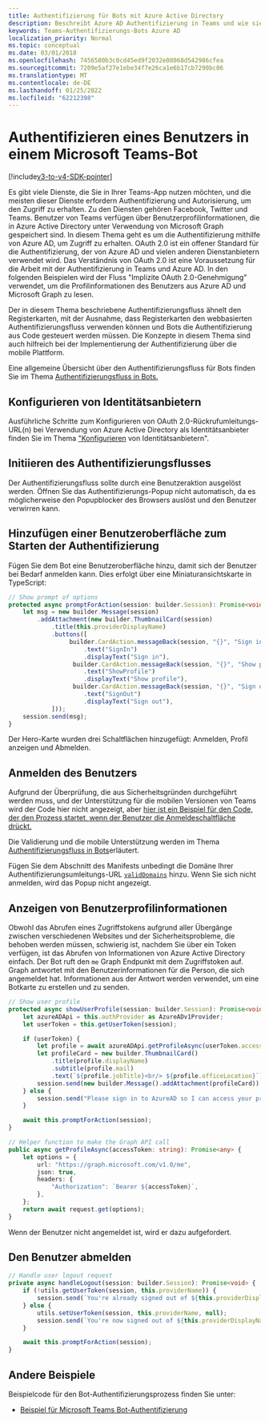 ```yaml
---
title: Authentifizierung für Bots mit Azure Active Directory
description: Beschreibt Azure AD Authentifizierung in Teams und wie sie in Ihren Bots verwendet wird
keywords: Teams-Authentifizierungs-Bots Azure AD
localization_priority: Normal
ms.topic: conceptual
ms.date: 03/01/2018
ms.openlocfilehash: 7456580b3c0cd45ed9f2032e08068d542986cfea
ms.sourcegitcommit: 7209e5af27e1ebe34f7e26ca1e6b17cb7290bc06
ms.translationtype: MT
ms.contentlocale: de-DE
ms.lasthandoff: 01/25/2022
ms.locfileid: "62212398"
---
```

# <a name="authenticate-a-user-in-a-microsoft-teams-bot"></a>Authentifizieren eines Benutzers in einem Microsoft Teams-Bot

[!include[v3-to-v4-SDK-pointer](~/includes/v3-to-v4-pointer-bots.md)]

Es gibt viele Dienste, die Sie in Ihrer Teams-App nutzen möchten, und die meisten dieser Dienste erfordern Authentifizierung und Autorisierung, um den Zugriff zu erhalten. Zu den Diensten gehören Facebook, Twitter und Teams. Benutzer von Teams verfügen über Benutzerprofilinformationen, die in Azure Active Directory unter Verwendung von Microsoft Graph gespeichert sind. In diesem Thema geht es um die Authentifizierung mithilfe von Azure AD, um Zugriff zu erhalten.
OAuth 2.0 ist ein offener Standard für die Authentifizierung, der von Azure AD und vielen anderen Dienstanbietern verwendet wird. Das Verständnis von OAuth 2.0 ist eine Voraussetzung für die Arbeit mit der Authentifizierung in Teams und Azure AD. In den folgenden Beispielen wird der Fluss "Implizite OAuth 2.0-Genehmigung" verwendet, um die Profilinformationen des Benutzers aus Azure AD und Microsoft Graph zu lesen.

Der in diesem Thema beschriebene Authentifizierungsfluss ähnelt den Registerkarten, mit der Ausnahme, dass Registerkarten den webbasierten Authentifizierungsfluss verwenden können und Bots die Authentifizierung aus Code gesteuert werden müssen. Die Konzepte in diesem Thema sind auch hilfreich bei der Implementierung der Authentifizierung über die mobile Plattform.

Eine allgemeine Übersicht über den Authentifizierungsfluss für Bots finden Sie im Thema [Authentifizierungsfluss in Bots.](~/resources/bot-v3/bot-authentication/auth-flow-bot.md)

## <a name="configuring-identity-providers"></a>Konfigurieren von Identitätsanbietern

Ausführliche Schritte zum Konfigurieren von OAuth 2.0-Rückrufumleitungs-URL(n) bei Verwendung von Azure Active Directory als Identitätsanbieter finden Sie im Thema ["Konfigurieren](~/concepts/authentication/configure-identity-provider.md) von Identitätsanbietern".

## <a name="initiate-authentication-flow"></a>Initiieren des Authentifizierungsflusses

Der Authentifizierungsfluss sollte durch eine Benutzeraktion ausgelöst werden. Öffnen Sie das Authentifizierungs-Popup nicht automatisch, da es möglicherweise den Popupblocker des Browsers auslöst und den Benutzer verwirren kann.

## <a name="add-ui-to-start-authentication"></a>Hinzufügen einer Benutzeroberfläche zum Starten der Authentifizierung

Fügen Sie dem Bot eine Benutzeroberfläche hinzu, damit sich der Benutzer bei Bedarf anmelden kann. Dies erfolgt über eine Miniaturansichtskarte in TypeScript:

```typescript
// Show prompt of options
protected async promptForAction(session: builder.Session): Promise<void> {
    let msg = new builder.Message(session)
        .addAttachment(new builder.ThumbnailCard(session)
            .title(this.providerDisplayName)
            .buttons([
                 builder.CardAction.messageBack(session, "{}", "Sign in")
                     .text("SignIn")
                     .displayText("Sign in"),
                  builder.CardAction.messageBack(session, "{}", "Show profile")
                     .text("ShowProfile")
                     .displayText("Show profile"),
                  builder.CardAction.messageBack(session, "{}", "Sign out")
                     .text("SignOut")
                     .displayText("Sign out"),
            ]));
    session.send(msg);
}
```

Der Hero-Karte wurden drei Schaltflächen hinzugefügt: Anmelden, Profil anzeigen und Abmelden.

## <a name="sign-the-user-in"></a>Anmelden des Benutzers

Aufgrund der Überprüfung, die aus Sicherheitsgründen durchgeführt werden muss, und der Unterstützung für die mobilen Versionen von Teams wird der Code hier nicht angezeigt, aber [hier ist ein Beispiel für den Code, der den Prozess startet, wenn der Benutzer die Anmeldeschaltfläche drückt.](https://github.com/OfficeDev/microsoft-teams-sample-auth-node/blob/e84020562d7c8b83f4a357a4a4d91298c5d2989d/src/dialogs/BaseIdentityDialog.ts#L154-L195)

Die Validierung und die mobile Unterstützung werden im Thema [Authentifizierungsfluss in Bots](~/resources/bot-v3/bot-authentication/auth-flow-bot.md)erläutert.

Fügen Sie dem Abschnitt des Manifests unbedingt die Domäne Ihrer Authentifizierungsumleitungs-URL [`validDomains`](~/resources/schema/manifest-schema.md#validdomains) hinzu. Wenn Sie sich nicht anmelden, wird das Popup nicht angezeigt.

## <a name="showing-user-profile-information"></a>Anzeigen von Benutzerprofilinformationen

Obwohl das Abrufen eines Zugriffstokens aufgrund aller Übergänge zwischen verschiedenen Websites und der Sicherheitsprobleme, die behoben werden müssen, schwierig ist, nachdem Sie über ein Token verfügen, ist das Abrufen von Informationen von Azure Active Directory einfach. Der Bot ruft den `me` Graph Endpunkt mit dem Zugriffstoken auf. Graph antwortet mit den Benutzerinformationen für die Person, die sich angemeldet hat. Informationen aus der Antwort werden verwendet, um eine Botkarte zu erstellen und zu senden.

```typescript
// Show user profile
protected async showUserProfile(session: builder.Session): Promise<void> {
    let azureADApi = this.authProvider as AzureADv1Provider;
    let userToken = this.getUserToken(session);

    if (userToken) {
        let profile = await azureADApi.getProfileAsync(userToken.accessToken);
        let profileCard = new builder.ThumbnailCard()
            .title(profile.displayName)
            .subtitle(profile.mail)
            .text(`${profile.jobTitle}<br/> ${profile.officeLocation}`);
        session.send(new builder.Message().addAttachment(profileCard));
    } else {
        session.send("Please sign in to AzureAD so I can access your profile.");
    }

    await this.promptForAction(session);
}

// Helper function to make the Graph API call
public async getProfileAsync(accessToken: string): Promise<any> {
    let options = {
        url: "https://graph.microsoft.com/v1.0/me",
        json: true,
        headers: {
            "Authorization": `Bearer ${accessToken}`,
        },
    };
    return await request.get(options);
}
```

Wenn der Benutzer nicht angemeldet ist, wird er dazu aufgefordert.

## <a name="sign-the-user-out"></a>Den Benutzer abmelden

```typescript
// Handle user logout request
private async handleLogout(session: builder.Session): Promise<void> {
    if (!utils.getUserToken(session, this.providerName)) {
        session.send(`You're already signed out of ${this.providerDisplayName}.`);
    } else {
        utils.setUserToken(session, this.providerName, null);
        session.send(`You're now signed out of ${this.providerDisplayName}.`);
    }

    await this.promptForAction(session);
}
```

## <a name="other-samples"></a>Andere Beispiele

Beispielcode für den Bot-Authentifizierungsprozess finden Sie unter:

* [Beispiel für Microsoft Teams Bot-Authentifizierung](https://github.com/OfficeDev/microsoft-teams-sample-auth-node)
